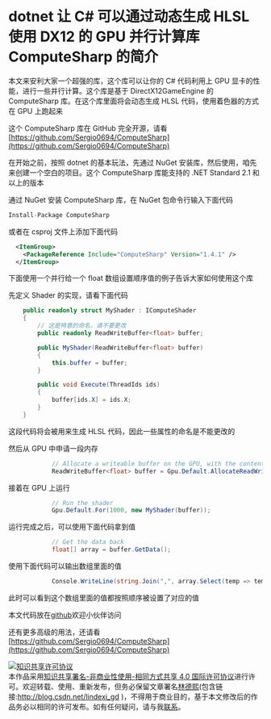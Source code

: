 
# dotnet 让 C# 可以通过动态生成 HLSL 使用 DX12 的 GPU 并行计算库 ComputeSharp 的简介

本文来安利大家一个超强的库，这个库可以让你的 C# 代码利用上 GPU 显卡的性能，进行一些并行计算。这个库是基于 DirectX12GameEngine 的 ComputeSharp 库。在这个库里面将会动态生成 HLSL 代码，使用着色器的方式在 GPU 上跑起来

<!--more-->


<!-- CreateTime:2020/10/12 20:21:56 -->



这个 ComputeSharp 库在 GitHub 完全开源，请看 [https://github.com/Sergio0694/ComputeSharp](https://github.com/Sergio0694/ComputeSharp)

在开始之前，按照 dotnet 的基本玩法，先通过 NuGet 安装库，然后使用，咱先来创建一个空白的项目。这个 ComputeSharp 库能支持的 .NET Standard 2.1 和以上的版本



通过 NuGet 安装 ComputeSharp 库，在 NuGet 包命令行输入下面代码

```csharp
Install-Package ComputeSharp
```

或者在 csproj 文件上添加下面代码

```xml
  <ItemGroup>
    <PackageReference Include="ComputeSharp" Version="1.4.1" />
  </ItemGroup>
```

下面使用一个并行给一个 float 数组设置顺序值的例子告诉大家如何使用这个库

先定义 Shader 的实现，请看下面代码

```csharp
    public readonly struct MyShader : IComputeShader
    {
        // 这是特意的命名，请不要更改
        public readonly ReadWriteBuffer<float> buffer;

        public MyShader(ReadWriteBuffer<float> buffer)
        {
            this.buffer = buffer;
        }

        public void Execute(ThreadIds ids)
        {
            buffer[ids.X] = ids.X;
        }
    }
```

这段代码将会被用来生成 HLSL 代码，因此一些属性的命名是不能更改的

然后从 GPU 中申请一段内存

```csharp
            // Allocate a writeable buffer on the GPU, with the contents of the array
            ReadWriteBuffer<float> buffer = Gpu.Default.AllocateReadWriteBuffer<float>(1000);
```

接着在 GPU 上运行

```csharp
            // Run the shader
            Gpu.Default.For(1000, new MyShader(buffer));
```

运行完成之后，可以使用下面代码拿到值

```csharp
            // Get the data back
            float[] array = buffer.GetData();
```

使用下面代码可以输出数组里面的值

```csharp
            Console.WriteLine(string.Join(",", array.Select(temp => temp.ToString())));
```

此时可以看到这个数组里面的值都按照顺序被设置了对应的值

本文代码放在[github](https://github.com/lindexi/lindexi_gd/tree/90d5f5dd/QeyirakarkuWherfoqaybal)欢迎小伙伴访问

还有更多高级的用法，还请看 [https://github.com/Sergio0694/ComputeSharp](https://github.com/Sergio0694/ComputeSharp)





<a rel="license" href="http://creativecommons.org/licenses/by-nc-sa/4.0/"><img alt="知识共享许可协议" style="border-width:0" src="https://licensebuttons.net/l/by-nc-sa/4.0/88x31.png" /></a><br />本作品采用<a rel="license" href="http://creativecommons.org/licenses/by-nc-sa/4.0/">知识共享署名-非商业性使用-相同方式共享 4.0 国际许可协议</a>进行许可。欢迎转载、使用、重新发布，但务必保留文章署名[林德熙](http://blog.csdn.net/lindexi_gd)(包含链接:http://blog.csdn.net/lindexi_gd )，不得用于商业目的，基于本文修改后的作品务必以相同的许可发布。如有任何疑问，请与我[联系](mailto:lindexi_gd@163.com)。